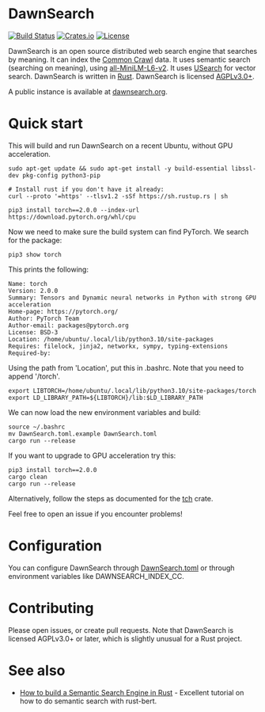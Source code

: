 # DawnSearch

[![Build Status](https://github.com/dawn-search/dawnsearch/workflows/Build/badge.svg?event=push)](https://github.com/dawn-search/dawnsearch/actions)
[![Crates.io](https://img.shields.io/crates/v/dawnsearch)](https://crates.io/crates/dawnsearch)
[![License](https://img.shields.io/crates/l/dawnsearch.svg)](LICENSE)

DawnSearch is an open source distributed web search engine that searches by meaning. It can index the [Common Crawl](https://commoncrawl.org/the-data/get-started/) data. It uses semantic search (searching on meaning), using [all-MiniLM-L6-v2](https://huggingface.co/sentence-transformers/all-MiniLM-L6-v2). It uses [USearch](https://github.com/unum-cloud/usearch) for vector search. DawnSearch is written in [Rust](https://www.rust-lang.org/). DawnSearch is licensed [AGPLv3.0+](LICENSE).

A public instance is available at [dawnsearch.org](https://dawnsearch.or).

# Quick start

This will build and run DawnSearch on a recent Ubuntu, without GPU acceleration.

    sudo apt-get update && sudo apt-get install -y build-essential libssl-dev pkg-config python3-pip

    # Install rust if you don't have it already:
    curl --proto '=https' --tlsv1.2 -sSf https://sh.rustup.rs | sh

    pip3 install torch==2.0.0 --index-url https://download.pytorch.org/whl/cpu

Now we need to make sure the build system can find PyTorch. We search for the package:

    pip3 show torch

This prints the following:

    Name: torch
    Version: 2.0.0
    Summary: Tensors and Dynamic neural networks in Python with strong GPU acceleration
    Home-page: https://pytorch.org/
    Author: PyTorch Team
    Author-email: packages@pytorch.org
    License: BSD-3
    Location: /home/ubuntu/.local/lib/python3.10/site-packages
    Requires: filelock, jinja2, networkx, sympy, typing-extensions
    Required-by: 

Using the path from 'Location', put this in .bashrc. Note that you need to append '/torch'.

    export LIBTORCH=/home/ubuntu/.local/lib/python3.10/site-packages/torch
    export LD_LIBRARY_PATH=${LIBTORCH}/lib:$LD_LIBRARY_PATH

We can now load the new environment variables and build:

    source ~/.bashrc
    mv DawnSearch.toml.example DawnSearch.toml
    cargo run --release

If you want to upgrade to GPU acceleration try this:

    pip3 install torch==2.0.0
    cargo clean
    cargo run --release

Alternatively, follow the steps as documented for the [tch](https://github.com/LaurentMazare/tch-rs) crate.

Feel free to open an issue if you encounter problems!

# Configuration

You can configure DawnSearch through [DawnSearch.toml](DawnSearch.toml) or through environment variables like DAWNSEARCH_INDEX_CC.

# Contributing

Please open issues, or create pull requests. Note that DawnSearch is licensed AGPLv3.0+ or later, which is slightly unusual for a Rust project.

# See also

- [How to build a Semantic Search Engine in Rust](https://sachaarbonel.medium.com/how-to-build-a-semantic-search-engine-in-rust-e96e6378cfd9) - Excellent tutorial on how to do semantic search with rust-bert.
